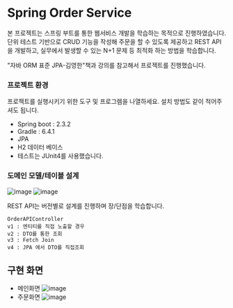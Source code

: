# Spring Order Service

본 프로젝트는 스프링 부트를 통한 웹서비스 개발을 학습하는 목적으로 진행하였습니다. 단위 테스트 기반으로 CRUD 기능을 작성해 주문을 할 수 있도록 제공하고 REST API을 개발하고,
실무에서  발생할 수 있는  N+1 문제  등 최적화 하는 방법을 학습합니다.


"자바 ORM 표준 JPA-김영한"책과 강의를 참고해서 프로젝트를 진행했습니다.
### 프로젝트 환경 

프로젝트를 실행시키기 위한 도구 및 프로그렘을 나열하세요. 설치 방법도 같이 적어주셔도 됩니다.
- Spring boot : 2.3.2
- Gradle : 6.4.1
- JPA
- H2 데이터 베이스
- 테스트는 JUnit4를 사용했습니다.

### 도메인 모델/테이블 설계

![image](https://user-images.githubusercontent.com/37431938/92863688-2fc46480-f437-11ea-81b8-7ac03fad757e.png)
![image](https://user-images.githubusercontent.com/37431938/92863757-44086180-f437-11ea-886f-6910034da271.png)


REST API는 버전별로 설계를 진행하며 장/단점을 학습합니다.
```
OrderAPIController
v1 : 엔티티를 직접 노출할 경우
v2 : DTO를 통한 조회
v3 : Fetch Join
v4 : JPA 에서 DTO를 직접조회
```

## 구현 화면
 - 메인화면
![image](https://user-images.githubusercontent.com/37431938/92863155-91380380-f436-11ea-854b-322c35648654.png)
- 주문화면
![image](https://user-images.githubusercontent.com/37431938/92863346-c5abbf80-f436-11ea-941d-4258702a5186.png)

